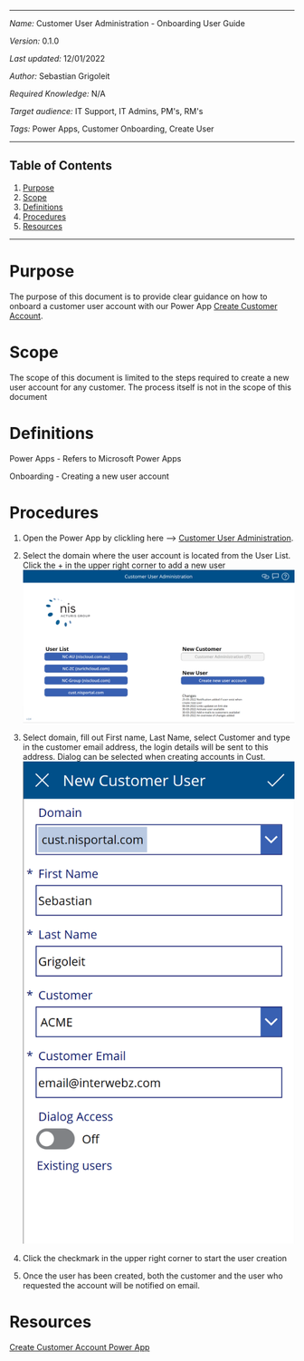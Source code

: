 ***
*Name:* Customer User Administration - Onboarding User Guide

*Version:* 0.1.0

*Last updated:* 12/01/2022

*Author:* Sebastian Grigoleit

*Required Knowledge:* N/A

*Target audience:* IT Support, IT Admins, PM's, RM's

*Tags:* Power Apps, Customer Onboarding, Create User

***

## Table of Contents
1. [Purpose](#Purpose)
2. [Scope](#Scope)
3. [Definitions](#Definitions)
4. [Procedures](#Procedures)
5. [Resources](#Resources)

***
# Purpose
The purpose of this document is to provide clear guidance on how to onboard a customer user account with our Power App [Create Customer Account](https://apps.powerapps.com/play/e/default-248b066d-c6fc-4b1a-afba-4138e54e2689/a/e348966d-8e83-4eb4-ba06-ee1500e3b3c8?tenantId=248b066d-c6fc-4b1a-afba-4138e54e2689). 

# Scope
The scope of this document is limited to the steps required to create a new user account for any customer. The process itself is not in the scope of this document
# Definitions
Power Apps - Refers to Microsoft Power Apps

Onboarding - Creating a new user account

# Procedures

1. Open the Power App by clickling here --> [Customer User Administration](https://apps.powerapps.com/play/e/default-248b066d-c6fc-4b1a-afba-4138e54e2689/a/66961346-8949-4940-a5f2-9bda7d02ed1f?tenantId=248b066d-c6fc-4b1a-afba-4138e54e2689).

2. Select the domain where the user account is located from the User List. Click the + in the upper right corner to add a new user
![Home Page](../assets/CustomerUserAdministration.png)

3.  Select domain, fill out First name, Last Name, select Customer and type in the customer email address, the login details will be sent to this address. Dialog can be selected when creating accounts in Cust.
![Fill Details](../assets/CustomerUserCreation-Filled.png)

5. Click the checkmark in the upper right corner to start the user creation

6. Once the user has been created, both the customer and the user who requested the account will be notified on email.

# Resources
[Create Customer Account Power App](https://apps.powerapps.com/play/e/default-248b066d-c6fc-4b1a-afba-4138e54e2689/a/66961346-8949-4940-a5f2-9bda7d02ed1f?tenantId=248b066d-c6fc-4b1a-afba-4138e54e2689)